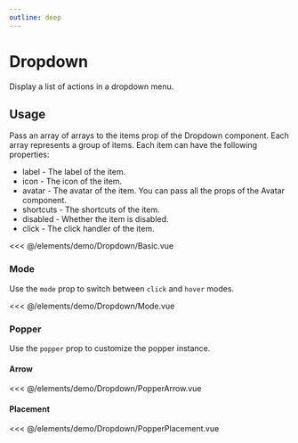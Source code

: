 ```yaml
---
outline: deep
---
```


<script setup>
import Basic from './demo/Dropdown/Basic.vue';
import Mode from './demo/Dropdown/Mode.vue';
import PopperArrow from './demo/Dropdown/PopperArrow.vue';
import PopperPlacement from './demo/Dropdown/PopperPlacement.vue';
</script>

# Dropdown

Display a list of actions in a dropdown menu.

## Usage

Pass an array of arrays to the items prop of the Dropdown component. Each array represents a group of items. Each item can have the following properties:

- label - The label of the item.
- icon - The icon of the item.
- avatar - The avatar of the item. You can pass all the props of the Avatar component.
- shortcuts - The shortcuts of the item.
- disabled - Whether the item is disabled.
- click - The click handler of the item.

<DemoContainer>
  <Basic/>
</DemoContainer>

<<< @/elements/demo/Dropdown/Basic.vue

### Mode

Use the `mode` prop to switch between `click` and `hover` modes.

<DemoContainer>
  <Mode/>
</DemoContainer>

<<< @/elements/demo/Dropdown/Mode.vue

### Popper

Use the `popper` prop to customize the popper instance.

#### Arrow

<DemoContainer>
  <PopperArrow/>
</DemoContainer>

<<< @/elements/demo/Dropdown/PopperArrow.vue

#### Placement

<DemoContainer>
  <PopperPlacement/>
</DemoContainer>

<<< @/elements/demo/Dropdown/PopperPlacement.vue